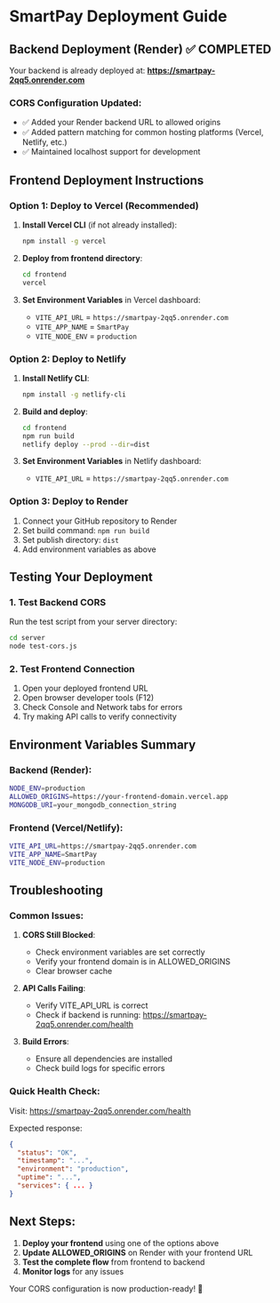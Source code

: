 # SmartPay Deployment Guide

## Backend Deployment (Render) ✅ COMPLETED
Your backend is already deployed at: **https://smartpay-2qq5.onrender.com**

### CORS Configuration Updated:
- ✅ Added your Render backend URL to allowed origins
- ✅ Added pattern matching for common hosting platforms (Vercel, Netlify, etc.)
- ✅ Maintained localhost support for development

## Frontend Deployment Instructions

### Option 1: Deploy to Vercel (Recommended)

1. **Install Vercel CLI** (if not already installed):
   ```bash
   npm install -g vercel
   ```

2. **Deploy from frontend directory**:
   ```bash
   cd frontend
   vercel
   ```

3. **Set Environment Variables** in Vercel dashboard:
   - `VITE_API_URL` = `https://smartpay-2qq5.onrender.com`
   - `VITE_APP_NAME` = `SmartPay`
   - `VITE_NODE_ENV` = `production`

### Option 2: Deploy to Netlify

1. **Install Netlify CLI**:
   ```bash
   npm install -g netlify-cli
   ```

2. **Build and deploy**:
   ```bash
   cd frontend
   npm run build
   netlify deploy --prod --dir=dist
   ```

3. **Set Environment Variables** in Netlify dashboard:
   - `VITE_API_URL` = `https://smartpay-2qq5.onrender.com`

### Option 3: Deploy to Render

1. Connect your GitHub repository to Render
2. Set build command: `npm run build`
3. Set publish directory: `dist`
4. Add environment variables as above

## Testing Your Deployment

### 1. Test Backend CORS
Run the test script from your server directory:
```bash
cd server
node test-cors.js
```

### 2. Test Frontend Connection
1. Open your deployed frontend URL
2. Open browser developer tools (F12)
3. Check Console and Network tabs for errors
4. Try making API calls to verify connectivity

## Environment Variables Summary

### Backend (Render):
```bash
NODE_ENV=production
ALLOWED_ORIGINS=https://your-frontend-domain.vercel.app
MONGODB_URI=your_mongodb_connection_string
```

### Frontend (Vercel/Netlify):
```bash
VITE_API_URL=https://smartpay-2qq5.onrender.com
VITE_APP_NAME=SmartPay
VITE_NODE_ENV=production
```

## Troubleshooting

### Common Issues:

1. **CORS Still Blocked**:
   - Check environment variables are set correctly
   - Verify your frontend domain is in ALLOWED_ORIGINS
   - Clear browser cache

2. **API Calls Failing**:
   - Verify VITE_API_URL is correct
   - Check if backend is running: https://smartpay-2qq5.onrender.com/health

3. **Build Errors**:
   - Ensure all dependencies are installed
   - Check build logs for specific errors

### Quick Health Check:
Visit: https://smartpay-2qq5.onrender.com/health

Expected response:
```json
{
  "status": "OK",
  "timestamp": "...",
  "environment": "production",
  "uptime": "...",
  "services": { ... }
}
```

## Next Steps:

1. **Deploy your frontend** using one of the options above
2. **Update ALLOWED_ORIGINS** on Render with your frontend URL
3. **Test the complete flow** from frontend to backend
4. **Monitor logs** for any issues

Your CORS configuration is now production-ready! 🚀
